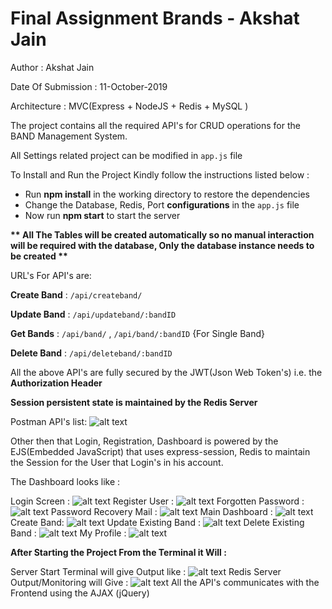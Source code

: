 # Final Assignment Brands - Akshat Jain

Author : Akshat Jain

Date Of Submission : 11-October-2019

Architecture : MVC(Express + NodeJS + Redis + MySQL )

The project contains all the required API&#39;s for CRUD operations for the BAND Management System.

All Settings related project can be modified in `app.js` file

To Install and Run the Project Kindly follow the instructions listed below :

- Run **npm install** in the working directory to restore the dependencies
- Change the Database, Redis, Port **configurations** in the `app.js` file
- Now run **npm start** to start the server

**\*\* All The Tables will be created automatically so no manual interaction will be required with the database, Only the database instance needs to be created \*\***

URL&#39;s For API&#39;s are:

**Create Band** : `/api/createband/`

**Update Band** : `/api/updateband/:bandID`

**Get Bands** : `/api/band/` , `/api/band/:bandID` {For Single Band}

**Delete Band** : `/api/deleteband/:bandID`

All the above API&#39;s are fully secured by the JWT(Json Web Token&#39;s) i.e. the **Authorization Header**

**Session persistent state is maintained by the Redis Server**

Postman API&#39;s list:
![alt text](https://raw.githubusercontent.com/akshatjain244/NodeJS-Final-Assignment/master/screenshots/Postman%20API's.png)


Other then that Login, Registration, Dashboard is powered by the EJS(Embedded JavaScript) that uses express-session, Redis to maintain the Session for the User that Login&#39;s in his account.

The Dashboard looks like :

Login Screen :
![alt text](https://raw.githubusercontent.com/akshatjain244/NodeJS-Final-Assignment/master/screenshots/Login%20Screen.png)
Register User :
![alt text](https://raw.githubusercontent.com/akshatjain244/NodeJS-Final-Assignment/master/screenshots/Register%20User.png)
Forgotten Password :
![alt text](https://raw.githubusercontent.com/akshatjain244/NodeJS-Final-Assignment/master/screenshots/Forgotten-password.png)
Password Recovery Mail :
![alt text](https://raw.githubusercontent.com/akshatjain244/NodeJS-Final-Assignment/master/screenshots/recover-mail.png)
Main Dashboard :
![alt text](https://raw.githubusercontent.com/akshatjain244/NodeJS-Final-Assignment/master/screenshots/dashboard.png)
Create Band:
![alt text](https://raw.githubusercontent.com/akshatjain244/NodeJS-Final-Assignment/master/screenshots/Create%20Band.png)
Update Existing Band :
![alt text](https://raw.githubusercontent.com/akshatjain244/NodeJS-Final-Assignment/master/screenshots/Update%20Band.png)
Delete Existing Band :
![alt text](https://raw.githubusercontent.com/akshatjain244/NodeJS-Final-Assignment/master/screenshots/Delete%20Band.png)
My Profile :
![alt text](https://raw.githubusercontent.com/akshatjain244/NodeJS-Final-Assignment/master/screenshots/my-profile.png)


**After Starting the Project From the Terminal it Will :**

Server Start Terminal will give Output like :
![alt text](https://raw.githubusercontent.com/akshatjain244/NodeJS-Final-Assignment/master/screenshots/Run%20Project.png)
Redis Server Output/Monitoring will Give :
![alt text](https://raw.githubusercontent.com/akshatjain244/NodeJS-Final-Assignment/master/screenshots/Redis%20Server.png)
All the API&#39;s communicates with the Frontend using the AJAX (jQuery)
